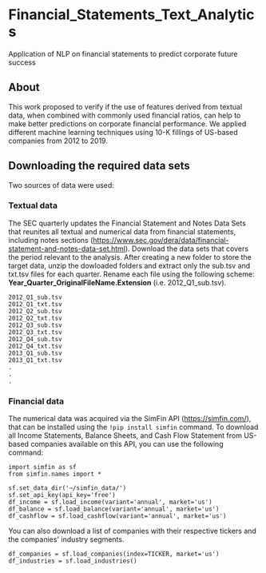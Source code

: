 # Financial_Statements_Text_Analytics
Application of NLP on financial statements to predict corporate future success

## About
This work proposed to verify if the use of features derived from textual data, when combined with commonly used financial ratios, can help to make better predictions on corporate financial performance. We applied different machine learning techniques using 10-K fillings of US-based companies from 2012 to 2019.

## Downloading the required data sets
Two sources of data were used:

### Textual data
The SEC quarterly updates the Financial Statement and Notes Data Sets that reunites all textual and numerical data from financial statements, including notes sections (https://www.sec.gov/dera/data/financial-statement-and-notes-data-set.html). Download the data sets that covers the period relevant to the analysis. After creating a new folder to store the target data, unzip the dowloaded folders and extract only the sub.tsv and txt.tsv files for each quarter. Rename each file using the following scheme: **Year_Quarter_OriginalFileName.Extension** (i.e. 2012_Q1_sub.tsv).
```
2012_Q1_sub.tsv
2012_Q1_txt.tsv
2012_Q2_sub.tsv
2012_Q2_txt.tsv
2012_Q3_sub.tsv
2012_Q3_txt.tsv
2012_Q4_sub.tsv
2012_Q4_txt.tsv
2013_Q1_sub.tsv
2013_Q1_txt.tsv
.
.
.
``` 

### Financial data
The numerical data was acquired via the SimFin API (https://simfin.com/), that can be installed using the `!pip install simfin` command.
To download all Income Statements, Balance Sheets, and Cash Flow Statement from US-based companies available on this API, you can use the following command:

```
import simfin as sf
from simfin.names import *

sf.set_data_dir('~/simfin_data/')
sf.set_api_key(api_key='free')
df_income = sf.load_income(variant='annual', market='us')
df_balance = sf.load_balance(variant='annual', market='us')
df_cashflow = sf.load_cashflow(variant='annual', market='us')

```

You can also download a list of companies with their respective tickers and the companies' industry segments.

```
df_companies = sf.load_companies(index=TICKER, market='us')
df_industries = sf.load_industries()

```


